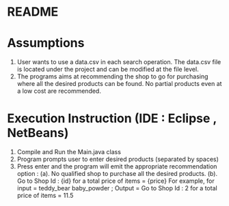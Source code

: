 README
============================

Assumptions
============================
1. User wants to use a data.csv in each search operation. The data.csv file is located under the project and 
can be modified at the file level.
2. The programs aims at recommending the shop to go for purchasing where all the desired products can be found. No partial products even
at a low cost are recommended. 


Execution Instruction (IDE : Eclipse , NetBeans)
============================
1. Compile and Run the Main.java class
2. Program prompts user to enter desired products (separated by spaces)
2. Press enter and the program will emit the appropriate recommendation option : 
	(a). No qualified shop to purchase all the desired products. 
	(b). Go to Shop Id : {id} for a total price of items = {price}
			For example, for input =  teddy_bear baby_powder  ; Output = Go to Shop Id : 2 for a total price of items = 11.5




